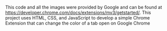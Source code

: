 This code and all the images were provided by Google and can be found 
at https://developer.chrome.com/docs/extensions/mv3/getstarted/. This
project uses HTML, CSS, and JavaScript to develop a simple Chrome Extension
that can change the color of a tab open on Google Chrome
